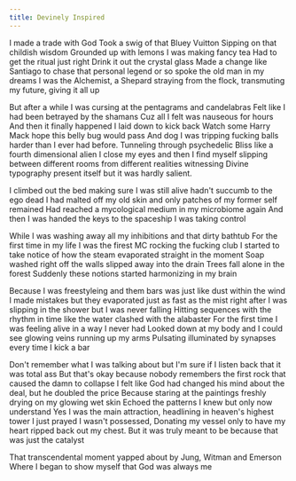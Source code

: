 ```yaml
---
title: Devinely Inspired
---
```


I made a trade with God 
Took a swig of that Bluey Vuitton 
Sipping on that childish wisdom
Grounded up with lemons I was making fancy tea 
Had to get the ritual just right 
Drink it out the crystal glass
Made a change like Santiago to chase that personal legend or so spoke the old man in my dreams
I was the Alchemist, a Shepard straying from the flock, transmuting my future, giving it all up

But after a while I was cursing at the pentagrams and candelabras 
Felt like I had been betrayed by the shamans 
Cuz all I felt was nauseous for hours 
And then it finally happened I laid down to kick back
Watch some Harry Mack hope this belly bug would pass 
And dog I was tripping fucking balls harder than I ever had before.
Tunneling through psychedelic Bliss like a fourth dimensional alien 
I close my eyes and then I find myself slipping between different rooms from different realities witnessing
Divine typography present itself but it was hardly salient.

I climbed out the bed making sure I was still alive hadn't succumb to the ego dead
I had malted off my old skin and only patches of my former self remained 
Had reached a mycological medium in my microbiome again 
And then I was handed the keys to the spaceship 
I was taking control

While I was washing away all my inhibitions and that dirty bathtub 
For the first time in my life I was the firest MC rocking the fucking club 
I started to take notice of how the steam evaporated straight in the moment
Soap washed right off the walls slipped away into the drain 
Trees fall alone in the forest
Suddenly these notions started harmonizing in my brain

Because I was freestyleing and them bars was just like dust within the wind
I made mistakes but they evaporated just as fast as the mist right after
I was slipping in the shower but I was never falling 
Hitting sequences with the rhythm in time like the water clashed with the alabaster
For the first time I was feeling alive in a way I never had 
Looked down at my body and I could see glowing veins running up my arms 
Pulsating illuminated by synapses every time I kick a bar 

Don't remember what I was talking about but I'm sure if I listen back that it was total ass 
But that's okay because nobody remembers the first rock that caused the damn to collapse
I felt like God had changed his mind about the deal, but he doubled the price 
Because staring at the paintings freshly drying on my glowing wet skin 
Echoed the patterns I knew but only now understand 
Yes I was the main attraction, headlining in heaven's highest tower 
I just prayed I wasn't possessed,
Donating my vessel only to have my heart ripped back out my chest.
But it was truly meant to be because that was just the catalyst 

That transcendental moment yapped about by Jung, Witman and Emerson  
Where I began to show myself that God was always me
